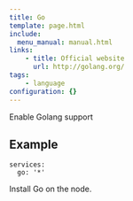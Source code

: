 ```yaml
---
title: Go
template: page.html
include: 
  menu_manual: manual.html
links:
    - title: Official website
      url: http://golang.org/
tags:
    - language
configuration: {}
---
```

Enable Golang support

## Example

    services:
      go: '*'

Install Go on the node.